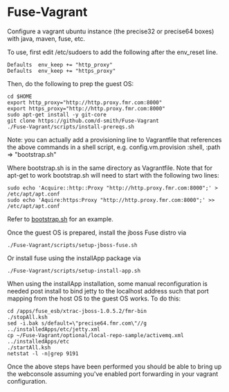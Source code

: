 Fuse-Vagrant
============
Configure a vagrant ubuntu instance (the precise32 or precise64 boxes) with java, maven, fuse, etc.

To use, first edit /etc/sudoers to add the following after the env_reset line.

    Defaults  env_keep += "http_proxy"
    Defaults  env_keep += "https_proxy"

Then, do the following to prep the guest OS:

    cd $HOME
    export http_proxy="http://http.proxy.fmr.com:8000"
    export https_proxy="http://http.proxy.fmr.com:8000"
    sudo apt-get install -y git-core
    git clone https://github.com/d-smith/Fuse-Vagrant
    ./Fuse-Vagrant/scripts/install-prereqs.sh

Note: you can actually add a provisioning line to Vagrantfile that references the above commands in a shell script, e.g.
    config.vm.provision :shell, :path => "bootstrap.sh"
    
Where bootstrap.sh is in the same directory as Vagrantfile. Note that for apt-get to work bootstrap.sh will need to start with the following two lines:

    sudo echo 'Acquire::http::Proxy "http://http.proxy.fmr.com:8000";' > /etc/apt/apt.conf
    sudo echo 'Aquire:https:Proxy "http://http.proxy.fmr.com:8000";' >> /etc/apt/apt.conf
    
Refer to [bootstrap.sh](./bootstrap.sh) for an example.


Once the guest OS is prepared, install the jboss Fuse distro via

    ./Fuse-Vagrant/scripts/setup-jboss-fuse.sh

Or install fuse using the installApp package via

    ./Fuse-Vagrant/scripts/setup-install-app.sh

When using the installApp installation, some manual reconfiguration is
needed post install to bind jetty to the localhost address such that
port mapping from the host OS to the guest OS works. To do this:

    cd /apps/fuse_esb/xtrac-jboss-1.0.5.2/fmr-bin
    ./stopAll.ksh
    sed -i.bak s/default=\"precise64.fmr.com\"//g ../installedApps/etc/jetty.xml
    cp ~/Fuse-Vagrant/optional/local-repo-sample/activemq.xml ../installedApps/etc
    ./startAll.ksh
    netstat -l -n|grep 9191

Once the above steps have been performed you should be able to bring up the
webconsole assuming you've enabled port forwarding in your vagrant
configuration.

